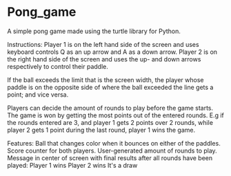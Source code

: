 # Pong_game
  A simple pong game made using the turtle library for Python.

Instructions:
Player 1 is on the left hand side of the screen and uses keyboard controls Q as an up arrow and A as a down arrow.
Player 2 is on the right hand side of the screen and uses the up- and down arrows respectively to control their paddle.

If the ball exceeds the limit that is the screen width, the player whose paddle is on the opposite side of where the 
ball exceeded the line gets a point; and vice versa.

Players can decide the amount of rounds to play before the game starts. The game is won by getting the most points
out of the entered rounds. E.g if the rounds entered are 3, and player 1 gets 2 points over 2 rounds, while player 2
gets 1 point during the last round, player 1 wins the game.

Features:
Ball that changes color when it bounces on either of the paddles.
Score counter for both players.
User-generated amount of rounds to play.
Message in center of screen with final results after all rounds have been played:
        Player 1 wins
        Player 2 wins
        It's a draw
